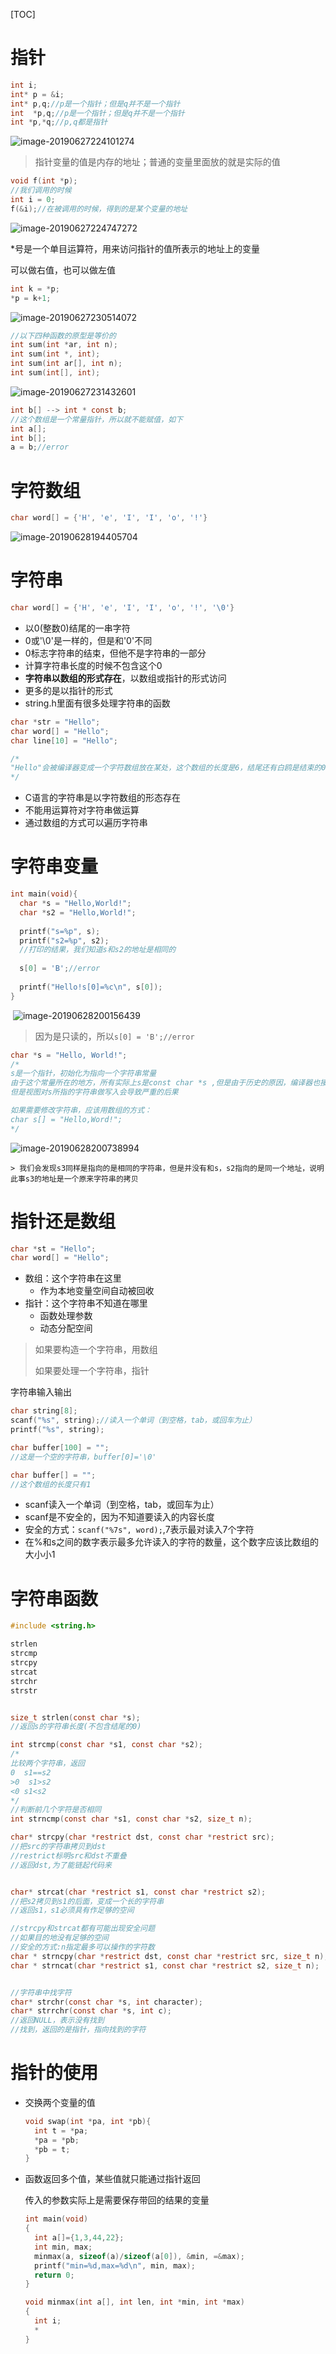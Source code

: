 [TOC]

# 指针

  ```c
  int i;
  int* p = &i;
  int* p,q;//p是一个指针；但是q并不是一个指针
  int  *p,q;//p是一个指针；但是q并不是一个指针
  int *p,*q;//p,q都是指针
  ```

  ![image-20190627224101274](/Users/chenyansong/Documents/note/images/c_languge/image-20190627224101274.png)

  > 指针变量的值是内存的地址；普通的变量里面放的就是实际的值

  ```c
  void f(int *p);
  //我们调用的时候
  int i = 0;
  f(&i);//在被调用的时候，得到的是某个变量的地址
  ```

  ![image-20190627224747272](/Users/chenyansong/Documents/note/images/c_languge/image-20190627224747272.png)

  *号是一个单目运算符，用来访问指针的值所表示的地址上的变量

  可以做右值，也可以做左值

  ```c
  int k = *p;
  *p = k+1;
  ```

  ![image-20190627230514072](/Users/chenyansong/Documents/note/images/c_languge/image-20190627230514072.png)

  ```c
  //以下四种函数的原型是等价的
  int sum(int *ar, int n);
  int sum(int *, int);
  int sum(int ar[], int n);
  int sum(int[], int);
  
  ```

  ![image-20190627231432601](/Users/chenyansong/Documents/note/images/c_languge/image-20190627231432601.png)

  ```c
  int b[] --> int * const b;
  //这个数组是一个常量指针，所以就不能赋值，如下
  int a[];
  int b[];
  a = b;//error
  ```

  

# 字符数组

```c
char word[] = {'H', 'e', 'I', 'I', 'o', '!'}
```

![image-20190628194405704](/Users/chenyansong/Documents/note/images/c_languge/image-20190628194405704.png)

# 字符串

```c
char word[] = {'H', 'e', 'I', 'I', 'o', '!', '\0'}
```

* 以0(整数0)结尾的一串字符
* 0或'\0'是一样的，但是和'0'不同
* 0标志字符串的结束，但他不是字符串的一部分
* 计算字符串长度的时候不包含这个0
* **字符串以数组的形式存在**，以数组或指针的形式访问
* 更多的是以指针的形式
* string.h里面有很多处理字符串的函数

```c
char *str = "Hello";
char word[] = "Hello";
char line[10] = "Hello";

/*
"Hello"会被编译器变成一个字符数组放在某处，这个数组的长度是6，结尾还有白鸥是结束的0
*/
```

* C语言的字符串是以字符数组的形态存在
* 不能用运算符对字符串做运算
* 通过数组的方式可以遍历字符串



# 字符串变量

```c
int main(void){
  char *s = "Hello,World!";
  char *s2 = "Hello,World!";
  
  printf("s=%p", s);
  printf("s2=%p", s2);
  //打印的结果，我们知道s和s2的地址是相同的
  
  s[0] = 'B';//error
  
  printf("Hello!s[0]=%c\n", s[0]);
}
```

​	![image-20190628200156439](/Users/chenyansong/Documents/note/images/c_languge/image-20190628200156439.png)

> 因为是只读的，所以`s[0] = 'B';//error`

```c
char *s = "Hello, World!";
/*
s是一个指针，初始化为指向一个字符串常量
由于这个常量所在的地方，所有实际上s是const char *s ,但是由于历史的原因，编译器也接收不带const的写法
但是视图对s所指的字符串做写入会导致严重的后果

如果需要修改字符串，应该用数组的方式：
char s[] = "Hello,Word!";
*/
```

![image-20190628200738994](/Users/chenyansong/Documents/note/images/c_languge/image-20190628200738994.png)

	> 我们会发现s3同样是指向的是相同的字符串，但是并没有和s，s2指向的是同一个地址，说明此事s3的地址是一个原来字符串的拷贝



# 指针还是数组

```c
char *st = "Hello";
char word[] = "Hello";
```

* 数组：这个字符串在这里
  * 作为本地变量空间自动被回收
* 指针：这个字符串不知道在哪里
  * 函数处理参数
  * 动态分配空间

> 如果要构造一个字符串，用数组
>
> 如果要处理一个字符串，指针



字符串输入输出

```c
char string[8];
scanf("%s", string);//读入一个单词（到空格，tab，或回车为止）
printf("%s", string);

char buffer[100] = "";
//这是一个空的字符串，buffer[0]='\0'

char buffer[] = "";
//这个数组的长度只有1
```

* scanf读入一个单词（到空格，tab，或回车为止）
* scanf是不安全的，因为不知道要读入的内容长度
* 安全的方式：`scanf("%7s", word);`,7表示最对读入7个字符
* 在%和s之间的数字表示最多允许读入的字符的数量，这个数字应该比数组的大小小1



# 字符串函数

```c
#include <string.h>

strlen
strcmp
strcpy
strcat
strchr
strstr


size_t strlen(const char *s);
//返回s的字符串长度(不包含结尾的0)

int strcmp(const char *s1, const char *s2);
/*
比较两个字符串，返回
0  s1==s2
>0  s1>s2
<0 s1<s2
*/
//判断前几个字符是否相同
int strncmp(const char *s1, const char *s2, size_t n);

char* strcpy(char *restrict dst, const char *restrict src);
//把src的字符串拷贝到dst
//restrict标明src和dst不重叠
//返回dst,为了能链起代码来


char* strcat(char *restrict s1, const char *restrict s2);
//把s2拷贝到s1的后面，变成一个长的字符串
//返回s1，s1必须具有作足够的空间

//strcpy和strcat都有可能出现安全问题
//如果目的地没有足够的空间
//安全的方式:n指定最多可以操作的字符数
char * strncpy(char *restrict dst, const char *restrict src, size_t n);
char * strncat(char *restrict s1, const char *restrict s2, size_t n);


//字符串中找字符
char* strchr(const char *s, int character);
char* strrchr(const char *s, int c);
//返回NULL，表示没有找到
//找到，返回的是指针，指向找到的字符

```



# 指针的使用

* 交换两个变量的值

  ```c
  void swap(int *pa, int *pb){
    int t = *pa;
    *pa = *pb;
    *pb = t;
  }
  ```



* 函数返回多个值，某些值就只能通过指针返回

  传入的参数实际上是需要保存带回的结果的变量

  ```c
  int main(void)
  {
    int a[]={1,3,44,22};
    int min, max;
    minmax(a, sizeof(a)/sizeof(a[0]), &min, =&max);
    printf("min=%d,max=%d\n", min, max);
    return 0;
  }
  
  void minmax(int a[], int len, int *min, int *max)
  {
    int i;
    * 
  }
  ```

  





